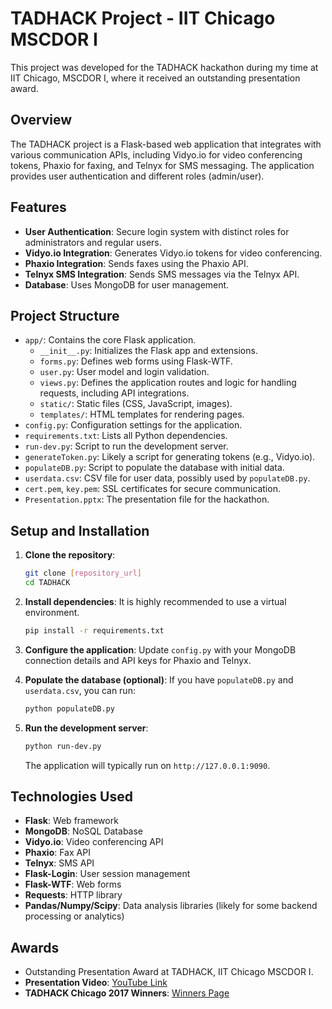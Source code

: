 # TADHACK Project - IIT Chicago MSCDOR I

This project was developed for the TADHACK hackathon during my time at IIT Chicago, MSCDOR I, where it received an outstanding presentation award.

## Overview

The TADHACK project is a Flask-based web application that integrates with various communication APIs, including Vidyo.io for video conferencing tokens, Phaxio for faxing, and Telnyx for SMS messaging. The application provides user authentication and different roles (admin/user).

## Features

- **User Authentication**: Secure login system with distinct roles for administrators and regular users.
- **Vidyo.io Integration**: Generates Vidyo.io tokens for video conferencing.
- **Phaxio Integration**: Sends faxes using the Phaxio API.
- **Telnyx SMS Integration**: Sends SMS messages via the Telnyx API.
- **Database**: Uses MongoDB for user management.

## Project Structure

- `app/`: Contains the core Flask application.
    - `__init__.py`: Initializes the Flask app and extensions.
    - `forms.py`: Defines web forms using Flask-WTF.
    - `user.py`: User model and login validation.
    - `views.py`: Defines the application routes and logic for handling requests, including API integrations.
    - `static/`: Static files (CSS, JavaScript, images).
    - `templates/`: HTML templates for rendering pages.
- `config.py`: Configuration settings for the application.
- `requirements.txt`: Lists all Python dependencies.
- `run-dev.py`: Script to run the development server.
- `generateToken.py`: Likely a script for generating tokens (e.g., Vidyo.io).
- `populateDB.py`: Script to populate the database with initial data.
- `userdata.csv`: CSV file for user data, possibly used by `populateDB.py`.
- `cert.pem`, `key.pem`: SSL certificates for secure communication.
- `Presentation.pptx`: The presentation file for the hackathon.

## Setup and Installation

1. **Clone the repository**:
   ```bash
   git clone [repository_url]
   cd TADHACK
   ```

2. **Install dependencies**:
   It is highly recommended to use a virtual environment.
   ```bash
   pip install -r requirements.txt
   ```

3. **Configure the application**:
   Update `config.py` with your MongoDB connection details and API keys for Phaxio and Telnyx.

4. **Populate the database (optional)**:
   If you have `populateDB.py` and `userdata.csv`, you can run:
   ```bash
   python populateDB.py
   ```

5. **Run the development server**:
   ```bash
   python run-dev.py
   ```
   The application will typically run on `http://127.0.0.1:9090`.

## Technologies Used

- **Flask**: Web framework
- **MongoDB**: NoSQL Database
- **Vidyo.io**: Video conferencing API
- **Phaxio**: Fax API
- **Telnyx**: SMS API
- **Flask-Login**: User session management
- **Flask-WTF**: Web forms
- **Requests**: HTTP library
- **Pandas/Numpy/Scipy**: Data analysis libraries (likely for some backend processing or analytics)

## Awards

- Outstanding Presentation Award at TADHACK, IIT Chicago MSCDOR I.
- **Presentation Video**: [YouTube Link](https://www.youtube.com/watch?v=eNrSCJW7r5Y)
- **TADHACK Chicago 2017 Winners**: [Winners Page](https://blog.tadhack.com/2017/09/26/tadhack-chicago-2017/)
